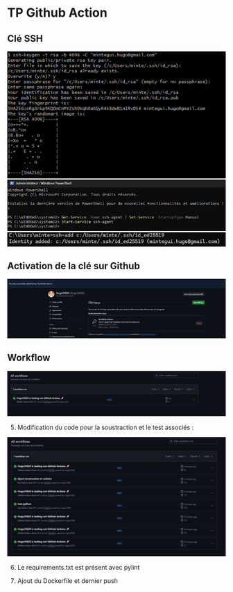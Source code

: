 # TP Github Action

## Clé SSH

![.Git Bash](/images/image.png)
![PowerShell](/images/image-1.png)
![CMD](/images/image-2.png)

## Activation de la clé sur Github

![Key](/images/image-3.png)

## Workflow

![github actions](/images/image-4.png)

5. Modification du code pour la soustraction et le test associés :

![Evolution du workflow](/images/image5.png)

6. Le requirements.txt est présent avec pylint

7. Ajout du Dockerfile et dernier push